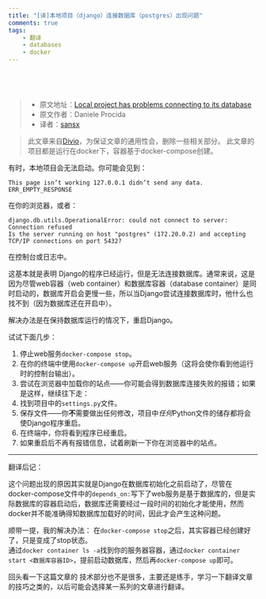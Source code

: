```yaml
---
title: "[译]本地项目（django）连接数据库（postgres）出现问题"  
comments: true  
tags: 
	- 翻译
	- databases 
	- docker
---
```

&nbsp;  
---

> * 原文地址：[Local project has problems connecting to its database](http://support.divio.com/local-development/troubleshooting/local-project-has-problems-connecting-to-its-database)
> *  原文作者：Daniele Procida
> * 译者：[sansx](https://github.com/sansx)

> 此文章来自[Divio](https://www.divio.com/)，为保证文章的通用性会，删除一些相关部分。
> 此文章的项目都是运行在docker下，容器基于docker-compose创建。

<!-- more -->

有时，本地项目会无法启动。你可能会见到：
```
This page isn’t working 127.0.0.1 didn’t send any data.
ERR_EMPTY_RESPONSE
```
在你的浏览器，或者：
```
django.db.utils.OperationalError: could not connect to server: Connection refused
Is the server running on host "postgres" (172.20.0.2) and accepting TCP/IP connections on port 5432?
```
在控制台或日志中。  

这基本就是表明 Django的程序已经运行，但是无法连接数据库。通常来说，这是因为尽管web容器（web container）和数据库容器（database container）是同时启动的，数据库开启会更慢一些，所以当Django尝试连接数据库时，他什么也找不到（因为数据库还在开启中）。  

解决办法是在保持数据库运行的情况下，重启Django。  

试试下面几步：
1. 停止web服务`docker-compose stop`。
2. 在你的终端中使用`docker-compose up`开启web服务（这将会使你看到他运行时的控制台输出）。
3. 尝试在浏览器中加载你的站点——你可能会得到数据库连接失败的报错；如果是这样，继续往下走：
4. 找到项目中的`settings.py`文件。
5. 保存文件——你**不**需要做出任何修改，项目中*任何*Python文件的储存都将会使Django程序重启。
6. 在终端中，你将看到程序已经重启。
7. 如果重启后不再有报错信息，试着刷新一下你在浏览器中的站点。

---

翻译后记：

这个问题出现的原因其实就是Django在数据库初始化之前启动了，尽管在docker-compose文件中的`depends_on:`写下了web服务是基于数据库的，但是实际数据库的容器启动后，数据库还需要经过一段时间的初始化才能使用，然而docker并不能准确得知数据库加载好的时间，因此才会产生这种问题。  

顺带一提，我的解决办法：
在`docker-compose stop`之后，其实容器已经创建好了，只是变成了stop状态。  
通过`docker container ls -a`找到你的服务器容器，通过`docker container start <数据库容器ID>`，提前启动数据库，然后再`docker-compose up`即可。

回头看一下这篇文章的 技术部分也不是很多，主要还是练手，学习一下翻译文章的技巧之类的，以后可能会选择某一系列的文章进行翻译。





